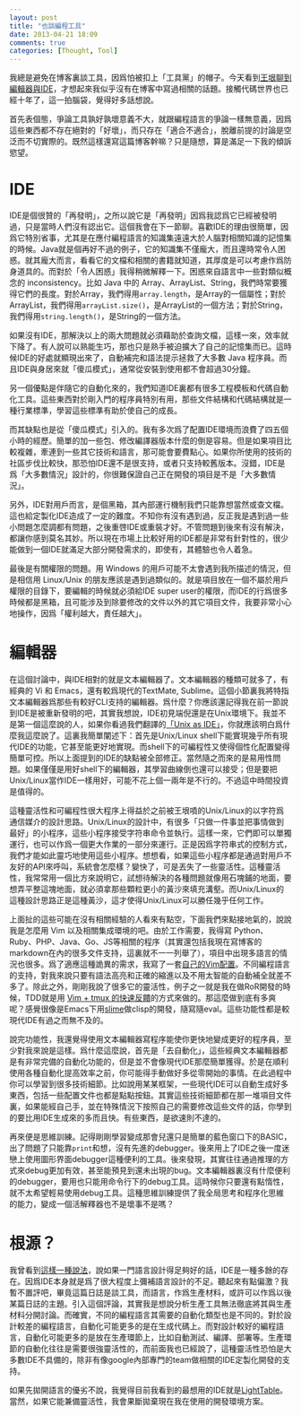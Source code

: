 ```yaml
---
layout: post
title: "也談編程工具"
date: 2013-04-21 18:09
comments: true
categories: [Thought, Tool]
---
```


我總是避免在博客裏談工具，因爲怕被扣上「工具黨」的帽子。今天看到[王垠聊到編輯器與IDE](http://www.yinwang.org/blog-cn/2013/04/20/editor-ide)，才想起來我似乎沒有在博客中寫過相關的話題。接觸代碼世界也已經十年了，這一拍腦袋，覺得好多話想說。

首先表個態，爭論工具孰好孰壞意義不大，就跟編程語言的爭論一樣無意義，因爲這些東西都不存在絕對的「好壞」，而只存在「適合不適合」，脫離前提的討論是空泛而不切實際的。既然這樣還寫這篇博客幹嘛？只是隨想，算是滿足一下我的傾訴慾望。<!--more-->

IDE
===

IDE是個很贊的「再發明」，之所以說它是「再發明」因爲我認爲它已經被發明過，只是當時人們沒有認出它。這個我會在下一節聊。喜歡IDE的理由很簡單，因爲它特別省事，尤其是在應付編程語言的知識集遠遠大於人腦對相關知識的記憶集的時候。Java就是個再好不過的例子，它的知識集不僅龐大，而且還時常令人困惑。就其龐大而言，看看它的文檔和相關的書籍就知道，其厚度是可以考慮作爲防身道具的。而對於「令人困惑」我得稍微解釋一下。困惑來自語言中一些對類似概念的
inconsistency。比如 Java 中的 Array、ArrayList、String，我們時常要獲得它們的長度。對於Array，我們得用`array.length`，是Array的一個屬性；對於ArrayList，我們得用`arrayList.size()`，是ArrayList的一個方法；對於String，我們得用`string.length()`，是String的一個方法。

如果沒有IDE，那解決以上的兩大問題就必須藉助於查詢文檔，這樣一來，效率就下降了。有人說可以熟能生巧，那也只是熟手被迫擴大了自己的記憶集而已。這時候IDE的好處就顯現出來了，自動補完和語法提示拯救了大多數 Java 程序員。而且IDE與身居來就「傻瓜模式」，通常從安裝到使用都不會超過30分鐘。

另一個優點是伴隨它的自動化來的，我們知道IDE裏都有很多工程模板和代碼自動化工具。這些東西對於剛入門的程序員特別有用，那些文件結構和代碼結構就是一種行業標準，學習這些標準有助於使自己的成長。

而其缺點也是從「傻瓜模式」引入的。我有多次爲了配置IDE環境而浪費了四五個小時的經歷。簡單的加一些包、修改編譯器版本什麼的倒是容易。但是如果項目比較複雜，牽連到一些其它技術和語言，那可能會要費點心。如果你所使用的技術的社區步伐比較快，那恐怕IDE還不是很支持，或者只支持較舊版本。沒錯，IDE是爲「大多數情況」設計的，你很難保證自己正在開發的項目是不是「大多數情況」。

另外，IDE對用戶而言，是個黑箱，其內部運行機制我們只能靠想當然或查文檔。這也給定製化IDE造成了一定的難度。不知你有沒有遇到過，反正我是遇到過一些小問題怎麼調都有問題，之後重啓IDE或重裝才好。不管問題到後來有沒有解決，都讓你感到莫名其妙。所以現在市場上比較好用的IDE都是非常有針對性的，很少能做到一個IDE就滿足大部分開發需求的，即使有，其體驗也令人着急。

最後是有關權限的問題。用 Windows 的用戶可能不太會遇到我所描述的情況，但是相信用 Linux/Unix 的朋友應該是遇到過類似的。就是項目放在一個不屬於用戶權限的目錄下，要編輯的時候就必須給IDE super user的權限，而IDE的行爲很多時候都是黑箱，且可能涉及到除要修改的文件以外的其它項目文件，我要非常小心地操作，因爲「權利越大，責任越大」。

編輯器
======

在這個討論中，與IDE相對的就是文本編輯器了。文本編輯器的種類可就多了，有經典的 Vi 和 Emacs，還有較爲現代的TextMate, Sublime。這個小節裏我將特指文本編輯器爲那些有較好CLI支持的編輯器。爲什麼？你應該還記得我在前一節說到IDE是被重新發明的吧，其實我想說，IDE初見端倪還是在Unix環境下。我並不是第一個這麼說的人，如果你看過我們翻譯的[「Unix as
IDE」](http://conanchou.github.io/Unix-as-IDE--Chinese-/)，你就應該明白爲什麼我這麼說了。這裏我簡單闡述下：首先是Unix/Linux
shell下能實現幾乎所有現代IDE的功能，它甚至能更好地實現。而shell下的可編程性又使得個性化配置變得簡單可控。所以上面提到的IDE的缺點被全部修正。當然隨之而來的是易用性問題。如果僅僅是用好shell下的編輯器，其學習曲線倒也還可以接受；但是要把Unix/Linux當作IDE一樣用好，可能不花上個一兩年是不行的。不過這中時間投資是值得的。

這種靈活性和可編程性很大程序上得益於之前被王垠噴的Unix/Linux的以字符爲通信媒介的設計思路。Unix/Linux的設計中，有很多「只做一件事並把事情做到最好」的小程序，這些小程序接受字符串命令並執行。這樣一來，它們即可以單獨運行，也可以作爲一個更大作業的一部分來運行。正是因爲字符串式的控制方式，我們才能如此靈巧地使用這些小程序。想想看，如果這些小程序都是通過對用戶不友好的API來呼叫，系統會怎麼樣？變快了，可是丟失了一些靈活性。這種靈活性，我常常用一個比方來說明它，試想待解決的各種問題就像用石塊鋪的地面，要想弄平整這塊地面，就必須拿那些顆粒更小的黃沙來填充溝壑。而Unix/Linux的這種設計思路正是這種黃沙，這才使得Unix/Linux可以勝任幾乎任何工作。

上面扯的這些可能在沒有相關經驗的人看來有點空，下面我們來點接地氣的，說說我是怎麼用 Vim 以及相關集成環境的吧。由於工作需要，我得寫
Python、Ruby、PHP、Java、Go、JS等相關的程序（其實還包括我現在寫博客的markdown在內的很多文件支持，這裏就不一一列舉了），項目中出現多語言的情況也很多。爲了適應這種詭異的需求，我寫了一套[自己的Vim配置](https://github.com/ConanChou/ConanVimrc)。不同編程語言的支持，對我來說只要有語法高亮和正確的縮進以及不用太智能的自動補全就差不多了。除此之外，剛剛我說了很多它的靈活性，例子之一就是我在做RoR開發的時候，TDD就是用 [Vim + tmux
的快速反饋](http://joshuadavey.com/2012/01/10/faster-tdd-feedback-with-tmux-tslime-vim-and-turbux/)的方式來做的。那這麼做到底有多爽呢？感覺很像是Emacs下用[slime](http://common-lisp.net/project/slime/)做clisp的開發，隨寫隨eval。這些功能性都是較現代IDE有過之而無不及的。

說完功能性，我還覺得使用文本編輯器寫程序能使你更快地變成更好的程序員，至少對我來說是這樣。爲什麼這麼說，首先是「去自動化」，這些經典文本編輯器都是有非常完備的自動化功能的，但是並不會像現代IDE那麼簡單獲得。於是在順利使用各種自動化提高效率之前，你可能得手動做好多從零開始的事情。在此過程中你可以學習到很多技術細節。比如說用某某框架，一些現代IDE可以自動生成好多東西，包括一些配置文件也都是點點按鈕。其實這些技術細節都在那一堆項目文件裏，如果能經自己手，並在特殊情況下按照自己的需要修改這些文件的話，你學到的要比用IDE生成來的多而且快。有些東西，是欲速則不達的。

再來便是思維訓練。記得剛剛學習變成那會兒還只是簡單的藍色窗口下的BASIC，出了問題了只能靠`print`和想，沒有先進的debugger。後來用上了IDE之後一度迷戀上使用圖形界面debugger這種便利的工具。後來發現，其實往往通過推理的方式來debug更加有效，甚至能預見到還未出現的bug。文本編輯器裏沒有什麼便利的debugger，要用也只能用命令行下的debug工具。這時候你只要還有點惰性，就不太希望輕易使用debug工具。這種思維訓練提供了我全局思考和程序化思維的能力，變成一個活解釋器也不是壞事不是嗎？

根源？
======

我曾看到[這樣一種說法](http://developers.slashdot.org/story/12/10/30/065244/the-ide-as-a-bad-programming-language-enabler)，說如果一門語言設計得足夠好的話，IDE是一種多餘的存在。因爲IDE本身就是爲了很大程度上彌補語言設計的不足。聽起來有點偏激？我暫不置評吧，畢竟這篇日誌是談工具，而語言，作爲生產材料，或許可以作爲以後某篇日誌的主題。引入這個評論，其實我是想說分析生產工具無法徹底將其與生產材料分開討論。而確實，不同的編程語言其需要的自動化類型也是不同的。對於設計較差的編程語言，自動化可能更多的是在生成代碼上。而對設計較好的編程語言，自動化可能更多的是放在生產環節上，比如自動測試、編譯、部署等。生產環節的自動化往往是需要很強靈活性的，而前面我也已經說了，這種靈活性恐怕是大多數IDE不具備的，除非有像google內部專門的team做相關的IDE定製化開發的支持。

如果先拋開語言的優劣不說，我覺得目前我看到的最想用的IDE就是[LightTable](http://www.lighttable.com/)。當然，如果它能兼備靈活性，我會果斷拋棄現在我在使用的開發環境方案。
